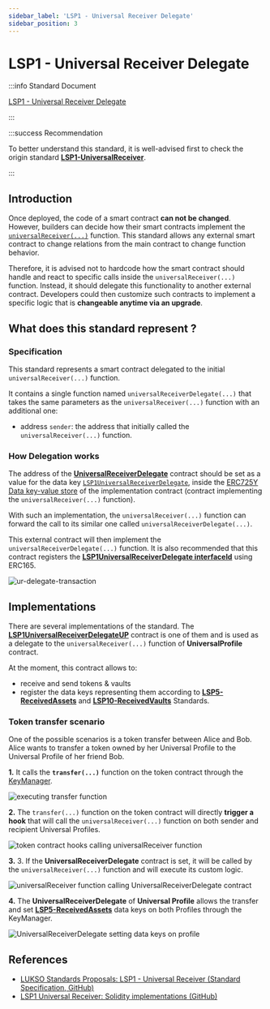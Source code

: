 ```yaml
---
sidebar_label: 'LSP1 - Universal Receiver Delegate'
sidebar_position: 3
---
```


# LSP1 - Universal Receiver Delegate

:::info Standard Document

[LSP1 - Universal Receiver Delegate](https://github.com/lukso-network/LIPs/blob/main/LSPs/LSP-1-UniversalReceiver.md#specification-of-the-universalreceiverdelegate)

:::

:::success Recommendation

To better understand this standard, it is well-advised first to check the origin standard **[LSP1-UniversalReceiver](../generic-standards/lsp1-universal-receiver.md)**.

:::

## Introduction

Once deployed, the code of a smart contract **can not be changed**. However, builders can decide how their smart contracts implement the [`universalReceiver(...)`](../smart-contracts/lsp0-erc725-account.md#universalreceiver) function. This standard allows any external smart contract to change relations from the main contract to change function behavior.

Therefore, it is advised not to hardcode how the smart contract should handle and react to specific calls inside the `universalReceiver(...)` function. Instead, it should delegate this functionality to another external contract. Developers could then customize such contracts to implement a specific logic that is **changeable anytime via an upgrade**.

## What does this standard represent ?

### Specification

This standard represents a smart contract delegated to the initial `universalReceiver(...)` function.

It contains a single function named `universalReceiverDelegate(...)` that takes the same parameters as the `universalReceiver(...)` function with an additional one:

- address `sender`: the address that initially called the `universalReceiver(...)` function.

### How Delegation works

The address of the **[UniversalReceiverDelegate](../smart-contracts/lsp1-universal-receiver-delegate-up.md)** contract should be set as a value for the data key [`LSP1UniversalReceiverDelegate`](https://github.com/lukso-network/LIPs/blob/main/LSPs/LSP-0-ERC725Account.md#lsp1universalreceiverdelegate), inside the [ERC725Y Data key-value store](https://github.com/ERC725Alliance/erc725/blob/main/docs/ERC-725.md#erc725y) of the implementation contract (contract implementing the `universalReceiver(...)` function).

With such an implementation, the `universalReceiver(...)` function can forward the call to its similar one called `universalReceiverDelegate(...)`.

This external contract will then implement the `universalReceiverDelegate(...)` function. It is also recommended that this contract registers the **[LSP1UniversalReceiverDelegate interfaceId](../smart-contracts/interface-ids.md)** using ERC165.

![ur-delegate-transaction](/img/ur-delegate-transaction.jpeg)

## Implementations

There are several implementations of the standard. The **[LSP1UniversalReceiverDelegateUP](../smart-contracts/lsp1-universal-receiver-delegate-up.md)** contract is one of them and is used as a delegate to the `universalReceiver(...)` function of **UniversalProfile** contract.

At the moment, this contract allows to:

- receive and send tokens & vaults
- register the data keys representing them according to **[LSP5-ReceivedAssets](https://github.com/lukso-network/LIPs/blob/main/LSPs/LSP-5-ReceivedAssets.md)** and **[LSP10-ReceivedVaults](https://github.com/lukso-network/LIPs/blob/main/LSPs/LSP-10-ReceivedVaults.md)** Standards.

### Token transfer scenario

One of the possible scenarios is a token transfer between Alice and Bob. Alice wants to transfer a token owned by her Universal Profile to the Universal Profile of her friend Bob.

**1.** It calls the **`transfer(...)`** function on the token contract through the [KeyManager](../smart-contracts/lsp6-key-manager.md).

![executing transfer function](/img/token-transfer-1.jpg)

**2.** The `transfer(...)` function on the token contract will directly **trigger a hook** that will call the `universalReceiver(...)` function on both sender and recipient Universal Profiles.

![token contract hooks calling universalReceiver function](/img/token-transfer-2.jpg)

**3.** 3. If the **UniversalReceiverDelegate** contract is set, it will be called by the `universalReceiver(...)` function and will execute its custom logic.

![universalReceiver function calling UniversalReceiverDelegate contract](/img/token-transfer-3.jpg)

**4.** The **UniversalReceiverDelegate** of **Universal Profile** allows the transfer and set **[LSP5-ReceivedAssets](https://github.com/lukso-network/LIPs/blob/main/LSPs/LSP-5-ReceivedAssets.md)** data keys on both Profiles through the KeyManager.

![UniversalReceiverDelegate setting data keys on profile](/img/token-transfer-4.jpg)

## References

- [LUKSO Standards Proposals: LSP1 - Universal Receiver (Standard Specification, GitHub)](https://github.com/lukso-network/LIPs/blob/main/LSPs/LSP-1-UniversalReceiver.md)
- [LSP1 Universal Receiver: Solidity implementations (GitHub)](https://github.com/lukso-network/lsp-universalprofile-smart-contracts/tree/develop/contracts/LSP1UniversalReceiver)

